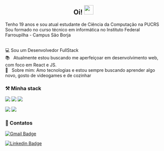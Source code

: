 <h2 align="center"> Oi! <img src="https://media.giphy.com/media/hvRJCLFzcasrR4ia7z/giphy.gif" width="30px">  </h2>

Tenho 19 anos e sou atual estudante de Ciência da Computação na PUCRS <br/>
Sou formado no curso técnico em informática no Instituto Federal Farroupilha - Campus São Borja

<br /> :computer: Sou um Desenvolvedor FullStack 
<br /> :books: &nbsp; Atualmente estou buscando me aperfeiçoar em desenvolvimento web, com foco em React e JS.
<br /> 💬  &nbsp; Sobre mim: Amo tecnologias e estou sempre buscando aprender algo novo, gosto de videogames e de cozinhar

### ⚒️ Minha stack

<p>
   <img src="https://img.shields.io/badge/javascript%20-%23323330.svg?&style=for-the-badge&logo=javascript&logoColor=%23F7DF1E" />
   <img src="https://img.shields.io/badge/react%20-%2361DAFB.svg?&style=for-the-badge&logo=react&logoColor=white" />
   <img src="https://img.shields.io/badge/node.js%20-%2368a063.svg?&style=for-the-badge&logo=node.js&logoColor=white" />
</p>
<p>
    <img src="https://img.shields.io/badge/%20-Mongodb-green?style=for-the-badge" />
    <img src="https://img.shields.io/badge/git%20-%23F05033.svg?&style=for-the-badge&logo=git&logoColor=white" />
</p>

### :email: Contatos

<p>

 [![Gmail Badge](https://img.shields.io/badge/Gabriel--Cervo-Email-red?link=mailto:joaogabrieldouradocervo@gmail.com/?style=flat-square&logo=Gmail&logoColor=white)](mailto:joaogabrieldouradocervo@gmail.com)

 [![Linkedin Badge](https://img.shields.io/badge/Gabriel--Cervo-Linkedin-blue?link=https://www.linkedin.com/in/joaogabrielcervo/?style=flat-square&logo=Linkedin)](https://www.linkedin.com/in/joaogabrielcervo)

</p>
